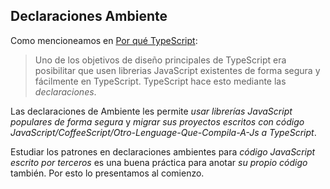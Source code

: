 ## Declaraciones Ambiente

Como mencioneamos en [Por qué TypeScript](../../why-typescript.md):

> Uno de los objetivos de diseño principales de TypeScript era posibilitar que usen librerias JavaScript existentes de forma segura y fácilmente en TypeScript. TypeScript hace esto mediante las *declaraciones*.

Las declaraciones de Ambiente les permite *usar librerías JavaScript populares de forma segura* y *migrar sus proyectos escritos con código JavaScript/CoffeeScript/Otro-Lenguage-Que-Compila-A-Js a TypeScript*.

Estudiar los patrones en declaraciones ambientes para *código JavaScript escrito por terceros* es una buena práctica para anotar *su propio código* también. Por esto lo presentamos al comienzo.
